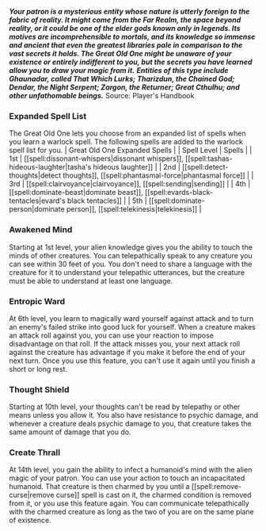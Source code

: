 ***Your patron is a mysterious entity whose nature is utterly foreign to the fabric of reality. It might come from the Far Realm, the space beyond reality, or it could be one of the elder gods known only in legends. Its motives are incomprehensible to mortals, and its knowledge so immense and ancient that even the greatest libraries pale in comparison to the vast secrets it holds. The Great Old One might be unaware of your existence or entirely indifferent to you, but the secrets you have learned allow you to draw your magic from it.***
***Entities of this type include Ghaunadar, called That Which Lurks; Tharizdun, the Chained God; Dendar, the Night Serpent; Zargon, the Returner; Great Cthulhu; and other unfathomable beings.***
Source: Player's Handbook
### Expanded Spell List
The Great Old One lets you choose from an expanded list of spells when you learn a warlock spell. The following spells are added to the warlock spell list for you.
| Great Old One Expanded Spells |
| Spell Level | Spells |
| 1st | [[spell:dissonant-whispers|dissonant whispers]], [[spell:tashas-hideous-laughter|tasha's hideous laughter]] |
| 2nd | [[spell:detect-thoughts|detect thoughts]], [[spell:phantasmal-force|phantasmal force]] |
| 3rd | [[spell:clairvoyance|clairvoyance]], [[spell:sending|sending]] |
| 4th | [[spell:dominate-beast|dominate beast]], [[spell:evards-black-tentacles|evard's black tentacles]] |
| 5th | [[spell:dominate-person|dominate person]], [[spell:telekinesis|telekinesis]] |
### Awakened Mind
Starting at 1st level, your alien knowledge gives you the ability to touch the minds of other creatures. You can telepathically speak to any creature you can see within 30 feet of you. You don't need to share a language with the creature for it to understand your telepathic utterances, but the creature must be able to understand at least one language.
### Entropic Ward
At 6th level, you learn to magically ward yourself against attack and to turn an enemy's failed strike into good luck for yourself. When a creature makes an attack roll against you, you can use your reaction to impose disadvantage on that roll. If the attack misses you, your next attack roll against the creature has advantage if you make it before the end of your next turn.
Once you use this feature, you can't use it again until you finish a short or long rest.
### Thought Shield
Starting at 10th level, your thoughts can't be read by telepathy or other means unless you allow it. You also have resistance to psychic damage, and whenever a creature deals psychic damage to you, that creature takes the same amount of damage that you do.
### Create Thrall
At 14th level, you gain the ability to infect a humanoid's mind with the alien magic of your patron. You can use your action to touch an incapacitated humanoid. That creature is then charmed by you until a [[spell:remove-curse|remove curse]] spell is cast on it, the charmed condition is removed from it, or you use this feature again.
You can communicate telepathically with the charmed creature as long as the two of you are on the same plane of existence.